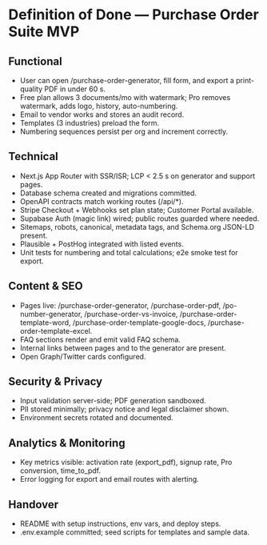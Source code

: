 
# Definition of Done — Purchase Order Suite MVP

## Functional
- User can open /purchase-order-generator, fill form, and export a print-quality PDF in under 60 s.
- Free plan allows 3 documents/mo with watermark; Pro removes watermark, adds logo, history, auto-numbering.
- Email to vendor works and stores an audit record.
- Templates (3 industries) preload the form.
- Numbering sequences persist per org and increment correctly.

## Technical
- Next.js App Router with SSR/ISR; LCP < 2.5 s on generator and support pages.
- Database schema created and migrations committed.
- OpenAPI contracts match working routes (/api/*).
- Stripe Checkout + Webhooks set plan state; Customer Portal available.
- Supabase Auth (magic link) wired; public routes guarded where needed.
- Sitemaps, robots, canonical, metadata tags, and Schema.org JSON-LD present.
- Plausible + PostHog integrated with listed events.
- Unit tests for numbering and total calculations; e2e smoke test for export.

## Content & SEO
- Pages live: /purchase-order-generator, /purchase-order-pdf, /po-number-generator, /purchase-order-vs-invoice, /purchase-order-template-word, /purchase-order-template-google-docs, /purchase-order-template-excel.
- FAQ sections render and emit valid FAQ schema.
- Internal links between pages and to the generator are present.
- Open Graph/Twitter cards configured.

## Security & Privacy
- Input validation server-side; PDF generation sandboxed.
- PII stored minimally; privacy notice and legal disclaimer shown.
- Environment secrets rotated and documented.

## Analytics & Monitoring
- Key metrics visible: activation rate (export_pdf), signup rate, Pro conversion, time_to_pdf.
- Error logging for export and email routes with alerting.

## Handover
- README with setup instructions, env vars, and deploy steps.
- .env.example committed; seed scripts for templates and sample data.
